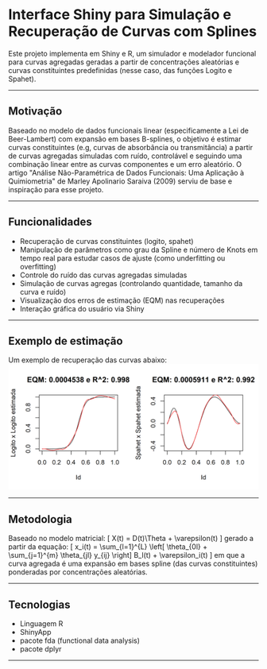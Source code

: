 # Interface Shiny para Simulação e Recuperação de Curvas com Splines

Este projeto implementa em Shiny e R, um simulador e modelador funcional para curvas agregadas geradas a partir de concentrações aleatórias e curvas constituintes predefinidas (nesse caso, das funções Logito e Spahet).

---
## Motivação

Baseado no modelo de dados funcionais linear (especificamente a Lei de Beer-Lambert) com expansão em bases B-splines, o objetivo é estimar curvas constituintes (e.g, curvas de absorbância ou transmitância) a partir de curvas agregadas simuladas com ruído, controlável e seguindo uma combinação linear entre as curvas componentes e um erro aleatório.
O artigo "Análise Não-Paramétrica de Dados Funcionais: Uma Aplicação à Quimiometria" de Marley Apolinario Saraiva (2009) serviu de base e inspiração para esse projeto.

---
##  Funcionalidades

- Recuperação de curvas constituintes (logito, spahet)
- Manipulação de parâmetros como grau da Spline e número de Knots em tempo real para estudar casos de ajuste (como underfitting ou overfitting)
- Controle do ruído das curvas agregadas simuladas
- Simulação de curvas agregas (controlando quantidade, tamanho da curva e ruído)
- Visualização dos erros de estimação (EQM) nas recuperações
- Interação gráfica do usuário via Shiny
---
## Exemplo de estimação
Um exemplo de recuperação das curvas abaixo:
![Exemplo](exemplo.png)

---
## Metodologia
Baseado no modelo matricial:
\[
X(t) = D(t)\Theta + \varepsilon(t)
\]
gerado a partir da equação:
\[
x_i(t) = \sum_{l=1}^{L} \left[ \theta_{0l} + \sum_{j=1}^{m} \theta_{jl} y_{ij} \right] B_l(t) + \varepsilon_i(t)
\]
em que a curva agregada é uma expansão em bases spline (das curvas constituintes) ponderadas por concentrações aleatórias.

---
## Tecnologias
- Linguagem R
- ShinyApp
- pacote fda (functional data analysis)
- pacote dplyr
---

